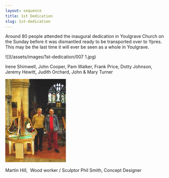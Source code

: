 ```yaml
---
layout: sequence
title: 1st Dedication
slug: 1st-dedication
---
```


Around 80 people attended the inaugural dedication in Youlgrave Church on the Sunday before it was dismantled ready to be transported over to Ypres. This may be the last time it will ever be seen as a whole in Youlgrave.

![](/assets/images/1st-dedication/007 1.jpg)

Irene Shimwell, John Cooper, Pam Walker, Frank Price, Dotty Johnson, Jeremy Hewitt, Judith Orchard, John & Mary Turner

![](/assets/images/1st-dedication/004-filtered.jpg)

Martin Hill,  Wood worker / Sculptor     Phil Smith, Concept Designer
